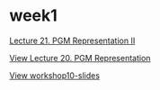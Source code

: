 # week1

[Lecture 21. PGM Representation II](./slide/21.pdf)

[View Lecture 20. PGM Representation](./slide/20.pdf)

[View workshop10-slides](./slide/workshop10-slides.pdf)